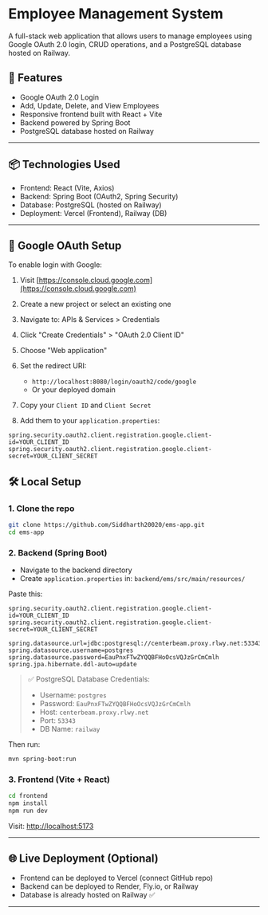 # Employee Management System

A full-stack web application that allows users to manage employees using Google OAuth 2.0 login, CRUD operations, and a PostgreSQL database hosted on Railway.

## 🚀 Features

* Google OAuth 2.0 Login
* Add, Update, Delete, and View Employees
* Responsive frontend built with React + Vite
* Backend powered by Spring Boot
* PostgreSQL database hosted on Railway

---

## 📦 Technologies Used

* Frontend: React (Vite, Axios)
* Backend: Spring Boot (OAuth2, Spring Security)
* Database: PostgreSQL (hosted on Railway)
* Deployment: Vercel (Frontend), Railway (DB)

---

## 🔐 Google OAuth Setup

To enable login with Google:

1. Visit [https://console.cloud.google.com](https://console.cloud.google.com)
2. Create a new project or select an existing one
3. Navigate to: APIs & Services > Credentials
4. Click "Create Credentials" > "OAuth 2.0 Client ID"
5. Choose "Web application"
6. Set the redirect URI:

   * `http://localhost:8080/login/oauth2/code/google`
   * Or your deployed domain
7. Copy your `Client ID` and `Client Secret`
8. Add them to your `application.properties`:

```properties
spring.security.oauth2.client.registration.google.client-id=YOUR_CLIENT_ID
spring.security.oauth2.client.registration.google.client-secret=YOUR_CLIENT_SECRET
```

## 🛠 Local Setup

### 1. Clone the repo

```bash
git clone https://github.com/Siddharth20020/ems-app.git
cd ems-app
```

### 2. Backend (Spring Boot)

* Navigate to the backend directory
* Create `application.properties` in:
  `backend/ems/src/main/resources/`

Paste this:

```properties
spring.security.oauth2.client.registration.google.client-id=YOUR_CLIENT_ID
spring.security.oauth2.client.registration.google.client-secret=YOUR_CLIENT_SECRET

spring.datasource.url=jdbc:postgresql://centerbeam.proxy.rlwy.net:53343/railway
spring.datasource.username=postgres
spring.datasource.password=EauPnxFTwZYQQBFHoOcsVQJzGrCmCmlh
spring.jpa.hibernate.ddl-auto=update
```

> ✅ PostgreSQL Database Credentials:
>
> * Username: `postgres`
> * Password: `EauPnxFTwZYQQBFHoOcsVQJzGrCmCmlh`
> * Host: `centerbeam.proxy.rlwy.net`
> * Port: `53343`
> * DB Name: `railway`

Then run:

```bash
mvn spring-boot:run
```

### 3. Frontend (Vite + React)

```bash
cd frontend
npm install
npm run dev
```

Visit: [http://localhost:5173](http://localhost:5173)

---

## 🌐 Live Deployment (Optional)

* Frontend can be deployed to Vercel (connect GitHub repo)
* Backend can be deployed to Render, Fly.io, or Railway
* Database is already hosted on Railway ✅

---
